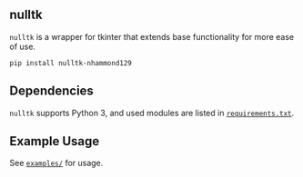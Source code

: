 nulltk
----
`nulltk` is a wrapper for tkinter that extends base functionality for more ease of use.
```
pip install nulltk-nhammond129
```

Dependencies
----
`nulltk` supports Python 3, and used modules are listed in [`requirements.txt`](requirements.txt).

Example Usage
----
See [`examples/`](examples) for usage.
